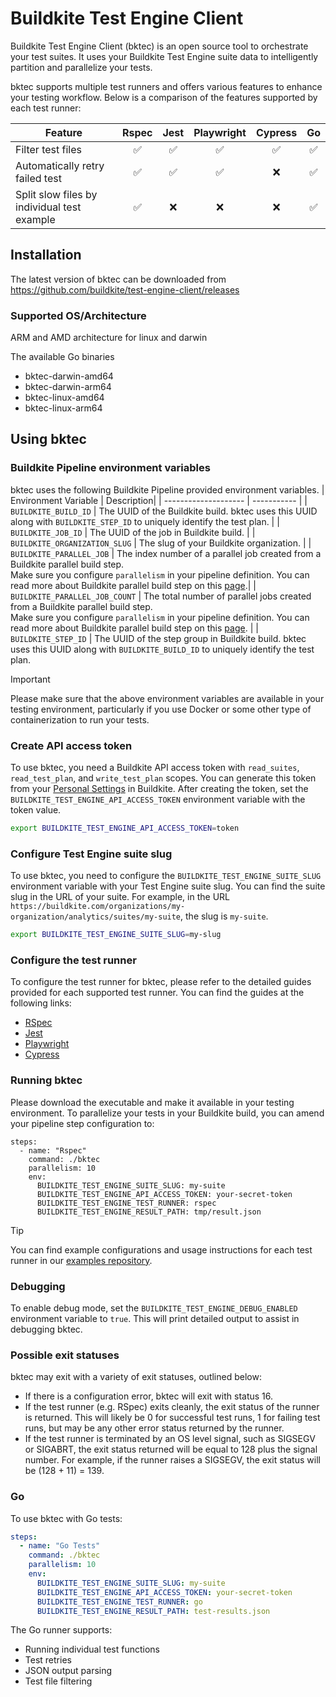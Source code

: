# Buildkite Test Engine Client

Buildkite Test Engine Client (bktec) is an open source tool to orchestrate your test suites. It uses your Buildkite Test Engine suite data to intelligently partition and parallelize your tests.

bktec supports multiple test runners and offers various features to enhance your testing workflow. Below is a comparison of the features supported by each test runner:

| Feature                                            | Rspec | Jest | Playwright | Cypress | Go |
| -------------------------------------------------- | :---: | :--: | :--------: | :-----: | :--: |
| Filter test files                                  |   ✅  |   ✅  |    ✅      |    ✅   |   ✅  |
| Automatically retry failed test                    |   ✅  |   ✅  |    ✅      |    ❌   |   ✅  |
| Split slow files by individual test example        |   ✅  |   ❌  |    ❌      |    ❌   |   ✅  |

## Installation
The latest version of bktec can be downloaded from https://github.com/buildkite/test-engine-client/releases

### Supported OS/Architecture
ARM and AMD architecture for linux and darwin

The available Go binaries
- bktec-darwin-amd64
- bktec-darwin-arm64
- bktec-linux-amd64
- bktec-linux-arm64

## Using bktec

### Buildkite Pipeline environment variables
bktec uses the following Buildkite Pipeline provided environment variables.
| Environment Variable | Description|
| -------------------- | ----------- |
| `BUILDKITE_BUILD_ID` | The UUID of the Buildkite build. bktec uses this UUID along with `BUILDKITE_STEP_ID` to uniquely identify the test plan. |
| `BUILDKITE_JOB_ID` | The UUID of the job in Buildkite build. |
| `BUILDKITE_ORGANIZATION_SLUG` | The slug of your Buildkite organization. |
| `BUILDKITE_PARALLEL_JOB` | The index number of a parallel job created from a Buildkite parallel build step. <br>Make sure you configure `parallelism` in your pipeline definition.  You can read more about Buildkite parallel build step on this [page](https://buildkite.com/docs/pipelines/controlling-concurrency#concurrency-and-parallelism).|
| `BUILDKITE_PARALLEL_JOB_COUNT` | The total number of parallel jobs created from a Buildkite parallel build step. <br>Make sure you configure `parallelism` in your pipeline definition.  You can read more about Buildkite parallel build step on this [page](https://buildkite.com/docs/pipelines/controlling-concurrency#concurrency-and-parallelism). |
| `BUILDKITE_STEP_ID` | The UUID of the step group in Buildkite build. bktec uses this UUID along with `BUILDKITE_BUILD_ID` to uniquely identify the test plan.

> [!IMPORTANT]
> Please make sure that the above environment variables are available in your testing environment, particularly if you use Docker or some other type of containerization to run your tests.

### Create API access token
To use bktec, you need a Buildkite API access token with `read_suites`, `read_test_plan`, and `write_test_plan` scopes. You can generate this token from your [Personal Settings](https://buildkite.com/user/api-access-tokens) in Buildkite. After creating the token, set the `BUILDKITE_TEST_ENGINE_API_ACCESS_TOKEN` environment variable with the token value.

```sh
export BUILDKITE_TEST_ENGINE_API_ACCESS_TOKEN=token
```

### Configure Test Engine suite slug
To use bktec, you need to configure the `BUILDKITE_TEST_ENGINE_SUITE_SLUG` environment variable with your Test Engine suite slug. You can find the suite slug in the URL of your suite. For example, in the URL `https://buildkite.com/organizations/my-organization/analytics/suites/my-suite`, the slug is `my-suite`.

```sh
export BUILDKITE_TEST_ENGINE_SUITE_SLUG=my-slug
```

### Configure the test runner
To configure the test runner for bktec, please refer to the detailed guides provided for each supported test runner. You can find the guides at the following links:
- [RSpec](./docs/rspec.md)
- [Jest](./docs/jest.md)
- [Playwright](./docs/playwright.md)
- [Cypress](./docs/cypress.md)


### Running bktec
Please download the executable and make it available in your testing environment.
To parallelize your tests in your Buildkite build, you can amend your pipeline step configuration to:
```
steps:
  - name: "Rspec"
    command: ./bktec
    parallelism: 10
    env:
      BUILDKITE_TEST_ENGINE_SUITE_SLUG: my-suite
      BUILDKITE_TEST_ENGINE_API_ACCESS_TOKEN: your-secret-token
      BUILDKITE_TEST_ENGINE_TEST_RUNNER: rspec
      BUILDKITE_TEST_ENGINE_RESULT_PATH: tmp/result.json
```

> [!TIP]
> You can find example configurations and usage instructions for each test runner in our [examples repository](https://github.com/buildkite/test-engine-client-examples).


### Debugging
To enable debug mode, set the `BUILDKITE_TEST_ENGINE_DEBUG_ENABLED` environment variable to `true`. This will print detailed output to assist in debugging bktec.

### Possible exit statuses

bktec may exit with a variety of exit statuses, outlined below:

- If there is a configuration error, bktec will exit with
  status 16.
- If the test runner (e.g. RSpec) exits cleanly, the exit status of
  the runner is returned. This will likely be 0 for successful test runs, 1 for
  failing test runs, but may be any other error status returned by the runner.
- If the test runner is terminated by an OS level signal, such as SIGSEGV or
  SIGABRT, the exit status returned will be equal to 128 plus the signal number.
  For example, if the runner raises a SIGSEGV, the exit status will be (128 +
  11) = 139.

### Go
To use bktec with Go tests:

```yaml
steps:
  - name: "Go Tests"
    command: ./bktec
    parallelism: 10
    env:
      BUILDKITE_TEST_ENGINE_SUITE_SLUG: my-suite
      BUILDKITE_TEST_ENGINE_API_ACCESS_TOKEN: your-secret-token
      BUILDKITE_TEST_ENGINE_TEST_RUNNER: go
      BUILDKITE_TEST_ENGINE_RESULT_PATH: test-results.json
```

The Go runner supports:
- Running individual test functions
- Test retries
- JSON output parsing
- Test file filtering
